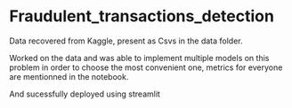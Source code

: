# Fraudulent_transactions_detection
Data recovered from Kaggle, present as Csvs in the data folder. 

Worked on the data and was able to implement multiple models on this problem in order to choose the most convenient one, metrics for everyone are mentionned in the notebook.

And sucessfully deployed using streamlit
